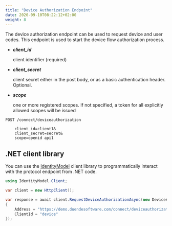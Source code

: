 ```yaml
---
title: "Device Authorization Endpoint"
date: 2020-09-10T08:22:12+02:00
weight: 8
---
```


The device authorization endpoint can be used to request device and user codes.
This endpoint is used to start the device flow authorization process.

* ***client_id***
    
    client identifier (required)

* ***client_secret***
    
    client secret either in the post body, or as a basic authentication header. Optional.

* ***scope***

    one or more registered scopes. If not specified, a token for all explicitly allowed scopes will be issued

```text
POST /connect/deviceauthorization

    client_id=client1&
    client_secret=secret&
    scope=openid api1
```

## .NET client library
You can use the [IdentityModel](https://identitymodel.readthedocs.io) client library to programmatically interact with the protocol endpoint from .NET code.

```cs
using IdentityModel.Client;

var client = new HttpClient();

var response = await client.RequestDeviceAuthorizationAsync(new DeviceAuthorizationRequest
{
    Address = "https://demo.duendesoftware.com/connect/deviceauthorization",
    ClientId = "device"
});
```
